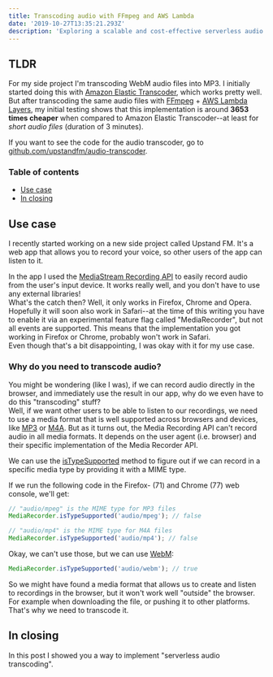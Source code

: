 ```yaml
---
title: Transcoding audio with FFmpeg and AWS Lambda
date: '2019-10-27T13:35:21.293Z'
description: 'Exploring a scalable and cost-effective serverless audio transcoding pipeline.'
---
```


## TLDR

For my side project I'm transcoding WebM audio files into MP3. I initially started doing this with <a href="https://aws.amazon.com/elastictranscoder/" target="_blank" rel="noopener noreferrer">Amazon Elastic Transcoder</a>, which works pretty well. But after transcoding the same audio files with <a href="https://www.ffmpeg.org/" target="_blank" rel="noopener noreferrer">FFmpeg</a> + <a href="https://docs.aws.amazon.com/lambda/latest/dg/configuration-layers.html" target="_blank" rel="noopener noreferrer">AWS Lambda Layers</a>, my initial testing shows that this implementation is around **3653 times cheaper** when compared to Amazon Elastic Transcoder--at least for _short audio files_ (duration of 3 minutes).

If you want to see the code for the audio transcoder, go to <a href="https://github.com/upstandfm/audio-transcoder" target="_blank" rel="noopener noreferrer">github.com/upstandfm/audio-transcoder</a>.

### Table of contents

- [Use case](#use-case)
- [In closing](#in-closing)

## Use case

I recently started working on a new side project called Upstand FM. It's a web app that allows you to record your voice, so other users of the app can listen to it.

In the app I used the <a href="https://developer.mozilla.org/en-US/docs/Web/API/MediaStream_Recording_API" target="_blank" rel="noopener noreferrer">MediaStream Recording API</a> to easily record audio from the user's input device. It works really well, and you don't have to use any external libraries!<br/>
What's the catch then? Well, it only works in Firefox, Chrome and Opera. Hopefully it will soon also work in Safari--at the time of this writing you have to enable it via an experimental feature flag called "MediaRecorder", but not all events are supported. This means that the implementation you got working in Firefox or Chrome, probably won't work in Safari.<br/>
Even though that's a bit disappointing, I was okay with it for my use case.

### Why do you need to transcode audio?

You might be wondering (like I was), if we can record audio directly in the browser, and immediately use the result in our app, why do we even have to do this "transcoding" stuff?<br/>
Well, if we want other users to be able to listen to our recordings, we need to use a media format that is well supported across browsers and devices, like <a href="https://en.wikipedia.org/wiki/MP3" target="_blank" rel="noopener noreferrer">MP3</a> or <a href="https://en.wikipedia.org/wiki/MPEG-4_Part_14#.MP4_versus_.M4A" target="_blank" rel="noopener noreferrer">M4A</a>. But as it turns out, the Media Recording API can't record audio in all media formats. It depends on the user agent (i.e. browser) and their specific implementation of the Media Recorder API.<br/>

We can use the <a href="https://developer.mozilla.org/en-US/docs/Web/API/MediaRecorder/isTypeSupported" target="_blank" rel="noopener noreferrer">isTypeSupported</a> method to figure out if we can record in a specific media type by providing it with a MIME type.

If we run the following code in the Firefox- (71) and Chrome (77) web console, we'll get:

```js
// "audio/mpeg" is the MIME type for MP3 files
MediaRecorder.isTypeSupported('audio/mpeg'); // false

// "audio/mp4" is the MIME type for M4A files
MediaRecorder.isTypeSupported('audio/mp4'); // false
```

Okay, we can't use those, but we can use <a href="https://www.webmproject.org/" target="_blank" rel="noopener noreferrer">WebM</a>:

```js
MediaRecorder.isTypeSupported('audio/webm'); // true
```

So we might have found a media format that allows us to create and listen to recordings in the browser, but it won't work well "outside" the browser. For example when downloading the file, or pushing it to other platforms. That's why we need to transcode it.

## In closing

In this post I showed you a way to implement "serverless audio transcoding".
